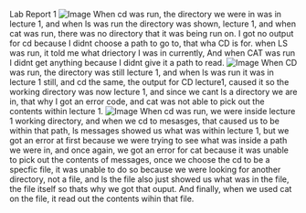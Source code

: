 Lab Report 1
![Image](empty.jpg)
When cd was run, the directory we were in was in lecture 1, and when ls was run the directory was shown, lecture 1, and when cat was run, there was no directory that it was being run on. I got no output for cd because I didnt choose a path to go to, that wha CD is for. when LS was run, it told me what driectory I was in currently, And when CAT was run I didnt get anything because I didnt give it a path to read.
![Image](directory.jpg)
When CD was run, the directory was still lecture 1, and when ls was run it was in lecture 1 still, and cd the same, the output for CD lecture1, caused it so the working directory was now lecture 1, and since we cant ls a directory we are in, that why I got an error code, and cat was not able to pick out the contents within lecture 1.
![Image](file.jpg)
When cd was run, we were inside lecture 1 working directory, and when we cd to mesasges, that caused us to be within that path, ls messages showed us what was within lecture 1, but we got an error at first because we were trying to see what was inside a path we were in, and once again, we got an error for cat because it was unable to pick out the contents of messages, 
once we choose the cd to be a specfic file, it was unable to do so because we were looking for another directory, not a file, and ls the file also just showed us what was in the file, the file itself so thats why we got that ouput. And finally, when we used cat on the file, it read out the contents wihin that file.
